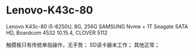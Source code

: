 # Lenovo-K43c-80

Lenovo K43c-80
i5-8250U, 8G, 256G SAMSUNG Nvme + 1T Seagate SATA HD, Boardcom 4532 
10.15.4, CLOVER 5112

触摸板只有传统单指操作，无手势；
SD读卡器未工作；
其他正常；
